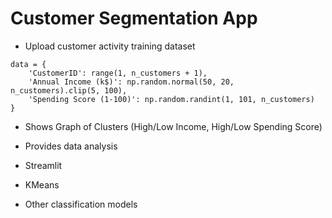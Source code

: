 # Customer Segmentation App

- Upload customer activity training dataset
```
data = {
    'CustomerID': range(1, n_customers + 1),
    'Annual Income (k$)': np.random.normal(50, 20, n_customers).clip(5, 100),
    'Spending Score (1-100)': np.random.randint(1, 101, n_customers)
}
```
- Shows Graph of Clusters (High/Low Income, High/Low Spending Score)
- Provides data analysis

- Streamlit
- KMeans
- Other classification models
